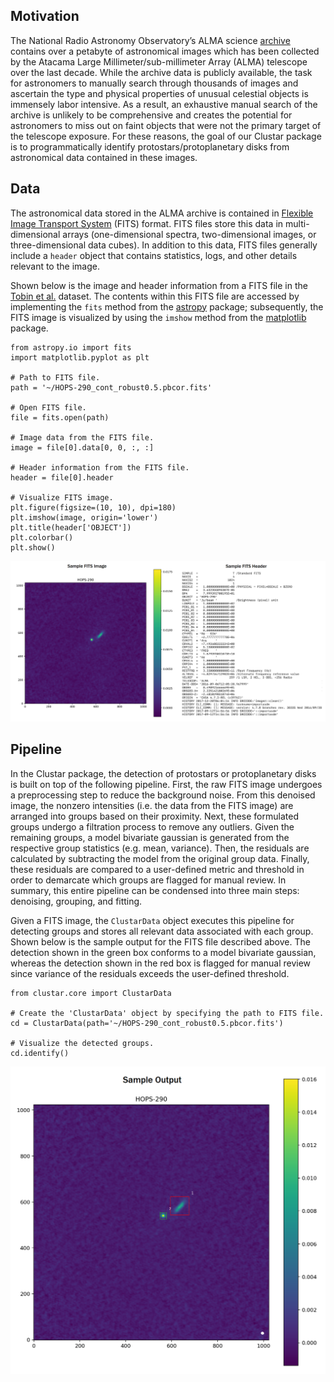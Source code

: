 ## Motivation

The National Radio Astronomy Observatory’s ALMA science [archive](https://almascience.nrao.edu/aq/) contains over a petabyte of astronomical images which has been collected by the Atacama Large Millimeter/sub-millimeter Array (ALMA) telescope over the last decade. While the archive data is publicly available, the task for astronomers to manually search through thousands of images and ascertain the type and physical properties of unusual celestial objects is immensely labor intensive. As a result, an exhaustive manual search of the archive is unlikely to be comprehensive and creates the potential for astronomers to miss out on faint objects that were not the primary target of the telescope exposure. For these reasons, the goal of our Clustar package is to programmatically identify protostars/protoplanetary disks from astronomical data contained in these images.

## Data

The astronomical data stored in the ALMA archive is contained in [Flexible Image Transport System](https://en.wikipedia.org/wiki/FITS) (FITS) format. FITS files store this data in multi-dimensional arrays (one-dimensional spectra, two-dimensional images, or three-dimensional data cubes). In addition to this data, FITS files generally include a `header` object that contains statistics, logs, and other details relevant to the image. 

Shown below is the image and header information from a FITS file in the [Tobin et al.](https://ui.adsabs.harvard.edu/abs/2020ApJ...890..130T/abstract) dataset. The contents within this FITS file are accessed by implementing the `fits` method from the [astropy](https://www.astropy.org/) package; subsequently, the FITS image is visualized by using the `imshow` method from the [matplotlib](https://matplotlib.org/) package.

```
from astropy.io import fits
import matplotlib.pyplot as plt

# Path to FITS file.
path = '~/HOPS-290_cont_robust0.5.pbcor.fits'

# Open FITS file.
file = fits.open(path)

# Image data from the FITS file.
image = file[0].data[0, 0, :, :]

# Header information from the FITS file.
header = file[0].header

# Visualize FITS image.
plt.figure(figsize=(10, 10), dpi=180)
plt.imshow(image, origin='lower')
plt.title(header['OBJECT'])
plt.colorbar()
plt.show()
```

<center>
    <img src="../image/sample_image_header.png">
</center>

## Pipeline

In the Clustar package, the detection of protostars or protoplanetary disks is built on top of the following pipeline. First, the raw FITS image undergoes a preprocessing step to reduce the background noise. From this denoised image, the nonzero intensities (i.e. the data from the FITS image) are arranged into groups based on their proximity. Next, these formulated groups undergo a filtration process to remove any outliers. Given the remaining groups, a model bivariate gaussian is generated from the respective group statistics (e.g. mean, variance). Then, the residuals are calculated by subtracting the model from the original group data. Finally, these residuals are compared to a user-defined metric and threshold in order to demarcate which groups are flagged for manual review. In summary, this entire pipeline can be condensed into three main steps: denoising, grouping, and fitting. 

Given a FITS image, the `ClustarData` object executes this pipeline for detecting groups and stores all relevant data associated with each group. Shown below is the sample output for the FITS file described above. The detection shown in the green box conforms to a model bivariate gaussian, whereas the detection shown in the red box is flagged for manual review since variance of the residuals exceeds the user-defined threshold.

```
from clustar.core import ClustarData

# Create the 'ClustarData' object by specifying the path to FITS file.
cd = ClustarData(path='~/HOPS-290_cont_robust0.5.pbcor.fits')

# Visualize the detected groups.
cd.identify()
```

<center>
    <img src="../image/sample_output.png" width=600>
</center>
